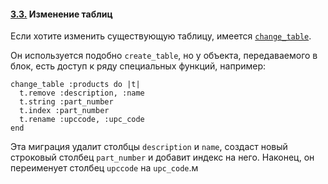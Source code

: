 #### [3.3.](https://rusrails.ru/active-record-migrations#izmenenie-tablits) Изменение таблиц

Если хотите изменить существующую таблицу, имеется [`change_table`](https://api.rubyonrails.org/classes/ActiveRecord/ConnectionAdapters/SchemaStatements.html#method-i-change_table).

Он используется подобно `create_table`, но у объекта, передаваемого в блок, есть доступ к ряду специальных функций, например:

```
change_table :products do |t|
  t.remove :description, :name
  t.string :part_number
  t.index :part_number
  t.rename :upccode, :upc_code
end
```

Эта миграция удалит столбцы `description` и `name`, создаст новый строковый столбец `part_number` и добавит индекс на него. Наконец, он переименует столбец `upccode` на `upc_code`.м